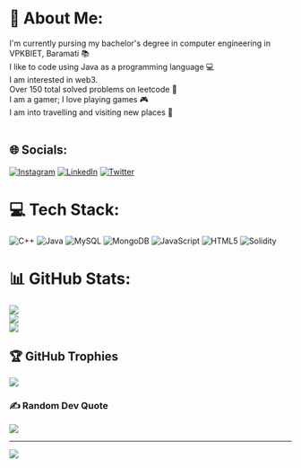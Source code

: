 # 💫 About Me:
I'm currently pursing my bachelor's degree in computer engineering in VPKBIET, Baramati 📚<br>I like to code using Java as a programming language 💻<br>I am interested in web3.<br>Over 150 total solved problems on leetcode 🔏<br>I am a gamer; I love playing games 🎮<br>I am into travelling and visiting new places 🧳<br><br>


## 🌐 Socials:
[![Instagram](https://img.shields.io/badge/Instagram-%23E4405F.svg?logo=Instagram&logoColor=white)](https://instagram.com/uday_pawar22) [![LinkedIn](https://img.shields.io/badge/LinkedIn-%230077B5.svg?logo=linkedin&logoColor=white)](https://linkedin.com/in/linkedin.com/in/udaysingh-pawar) [![Twitter](https://img.shields.io/badge/Twitter-%231DA1F2.svg?logo=Twitter&logoColor=white)](https://twitter.com/@uday_Pawar22) 

# 💻 Tech Stack:
![C++](https://img.shields.io/badge/c++-%2300599C.svg?style=plastic&logo=c%2B%2B&logoColor=white) ![Java](https://img.shields.io/badge/java-%23ED8B00.svg?style=plastic&logo=java&logoColor=white) ![MySQL](https://img.shields.io/badge/mysql-%2300f.svg?style=plastic&logo=mysql&logoColor=white) ![MongoDB](https://img.shields.io/badge/MongoDB-%234ea94b.svg?style=plastic&logo=mongodb&logoColor=white) ![JavaScript](https://img.shields.io/badge/javascript-%23323330.svg?style=plastic&logo=javascript&logoColor=%23F7DF1E) ![HTML5](https://img.shields.io/badge/html5-%23E34F26.svg?style=plastic&logo=html5&logoColor=white) ![Solidity](https://img.shields.io/badge/Solidity-%23363636.svg?style=plastic&logo=solidity&logoColor=white)
# 📊 GitHub Stats:
![](https://github-readme-stats.vercel.app/api?username=udaypawar22&theme=darcula&hide_border=false&include_all_commits=true&count_private=true)<br/>
![](https://github-readme-streak-stats.herokuapp.com/?user=udaypawar22&theme=darcula&hide_border=false)<br/>
![](https://github-readme-stats.vercel.app/api/top-langs/?username=udaypawar22&theme=darcula&hide_border=false&include_all_commits=true&count_private=true&layout=compact)

## 🏆 GitHub Trophies
![](https://github-profile-trophy.vercel.app/?username=udaypawar22&theme=dracula&no-frame=false&no-bg=false&margin-w=4)

### ✍️ Random Dev Quote
![](https://quotes-github-readme.vercel.app/api?type=horizontal&theme=dark)

---
[![](https://visitcount.itsvg.in/api?id=udaypawar22&icon=0&color=12)](https://visitcount.itsvg.in)

<!-- Proudly created with GPRM ( https://gprm.itsvg.in ) -->
